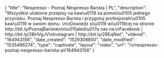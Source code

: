 {
    "title": "Nespresso - Poznaj Nespresso Barista | PL",
    "description": "Wszystkie ulubione przepisy na kaw\u0119 za pomoc\u0105 jednego przycisku. Poznaj Nespresso Barista i przygotuj profesjonaln\u0105 kaw\u0119 w swoim domu. \n\nDowiedz si\u0119 wi\u0119cej na stronie: http:\/\/bit.ly\/PoznajBarista\n\n\u015aled\u017a nas na:\nFacebook | http:\/\/bit.ly\/2BHVgJV\nInstagram | http:\/\/bit.ly\/2BEqNwl",
    "videoid": "164943156",
    "date_created": "1529308850",
    "date_modified": "1535496274",
    "type": "captivate",
    "layout": "video",
    "url": "\/v\/nespresso-poznaj-nespresso-barista-pl\/164943156"
}